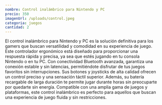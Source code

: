 ```yaml
---
nombre: Control inalámbrico para Nintendo y PC
precio: 350
imagenUrl: /uploads/control.jpeg
categoria: juegos
cantidad: 2
---
```



El control inalámbrico para Nintendo y PC es la solución definitiva para los gamers que buscan versatilidad y comodidad en su experiencia de juego. Este controlador ergonómico está diseñado para proporcionar una respuesta rápida y precisa, ya sea que estés jugando en tu consola Nintendo o en tu PC. Con conectividad Bluetooth avanzada, garantiza una conexión estable y sin latencias, permitiéndote disfrutar de tus juegos favoritos sin interrupciones. Sus botones y joysticks de alta calidad ofrecen un control preciso y una sensación táctil superior. Además, su batería recargable de larga duración te permite jugar durante horas sin preocuparte por quedarte sin energía. Compatible con una amplia gama de juegos y plataformas, este control inalámbrico es perfecto para aquellos que buscan una experiencia de juego fluida y sin restricciones.